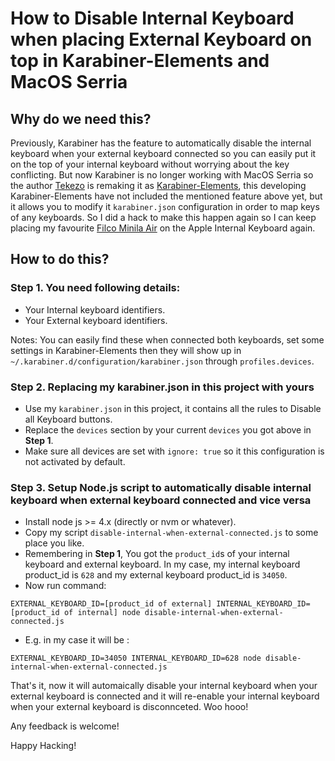 # How to Disable Internal Keyboard when placing External Keyboard on top in Karabiner-Elements and MacOS Serria

## Why do we need this?
Previously, Karabiner has the feature to automatically disable the internal keyboard when your external keyboard connected so you can easily put it on the top of your internal keyboard without worrying about the key conflicting. But now Karabiner is no longer working with MacOS Serria so the author [Tekezo](https://github.com/tekezo) is remaking it as [Karabiner-Elements](https://github.com/tekezo/Karabiner-Elements), this developing Karabiner-Elements have not included the mentioned feature above yet, but it allows you to modify it `karabiner.json` configuration in order to map keys of any keyboards. So I did a hack to make this happen again so I can keep placing my favourite [Filco Minila Air](https://www.diatec.co.jp/en/det.php?prod_c=1471) on the Apple Internal Keyboard again.

## How to do this?
### Step 1. You need following details: 
* Your Internal keyboard identifiers. 
* Your External keyboard identifiers.

Notes: You can easily find these when connected both keyboards, set some settings in Karabiner-Elements then they will show up in `~/.karabiner.d/configuration/karabiner.json` through `profiles.devices`.

### Step 2. Replacing my karabiner.json in this project with yours
* Use my `karabiner.json` in this project, it contains all the rules to Disable all Keyboard buttons.
* Replace the `devices` section by your current `devices` you got above in **Step 1**.
* Make sure all devices are set with `ignore: true` so it this configuration is not activated by default.

### Step 3. Setup Node.js script to automatically disable internal keyboard when external keyboard connected and vice versa
* Install node js >= 4.x (directly or nvm or whatever).
* Copy my script `disable-internal-when-external-connected.js` to some place you like.
* Remembering in **Step 1**, You got the `product_id`s of your internal keyboard and external keyboard. In my case, my internal keyboard product_id is `628` and my external keyboard product_id is `34050`.
* Now run command:
```
EXTERNAL_KEYBOARD_ID=[product_id of external] INTERNAL_KEYBOARD_ID=[product_id of internal] node disable-internal-when-external-connected.js
```
  
* E.g. in my case it will be :
```
EXTERNAL_KEYBOARD_ID=34050 INTERNAL_KEYBOARD_ID=628 node disable-internal-when-external-connected.js
```

That's it, now it will automaically disable your internal keyboard when your external keyboard is connected and it will re-enable your internal keyboard when your external keyboard is disconnceted. Woo hooo!

Any feedback is welcome!

Happy Hacking!